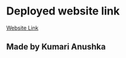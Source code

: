 # Deployed website link
[Website Link](https://login-frontend-anushka.netlify.app/)

## Made by Kumari Anushka
